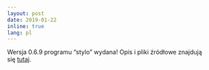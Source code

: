 ```yaml
---
layout: post
date: 2019-01-22
inline: true
lang: pl
---
```


Wersja 0.6.9 programu “stylo” wydana! Opis i pliki źródłowe znajdują się [tutaj](https://github.com/computationalstylistics/stylo).
